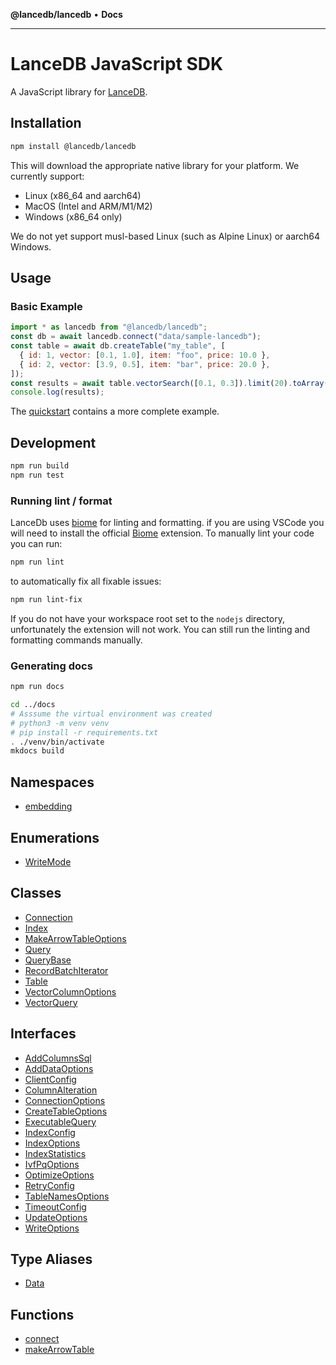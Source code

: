 **@lancedb/lancedb** • **Docs**

***

# LanceDB JavaScript SDK

A JavaScript library for [LanceDB](https://github.com/lancedb/lancedb).

## Installation

```bash
npm install @lancedb/lancedb
```

This will download the appropriate native library for your platform. We currently
support:

- Linux (x86_64 and aarch64)
- MacOS (Intel and ARM/M1/M2)
- Windows (x86_64 only)

We do not yet support musl-based Linux (such as Alpine Linux) or aarch64 Windows.

## Usage

### Basic Example

```javascript
import * as lancedb from "@lancedb/lancedb";
const db = await lancedb.connect("data/sample-lancedb");
const table = await db.createTable("my_table", [
  { id: 1, vector: [0.1, 1.0], item: "foo", price: 10.0 },
  { id: 2, vector: [3.9, 0.5], item: "bar", price: 20.0 },
]);
const results = await table.vectorSearch([0.1, 0.3]).limit(20).toArray();
console.log(results);
```

The [quickstart](../basic.md) contains a more complete example.

## Development

```sh
npm run build
npm run test
```

### Running lint / format

LanceDb uses [biome](https://biomejs.dev/) for linting and formatting. if you are using VSCode you will need to install the official [Biome](https://marketplace.visualstudio.com/items?itemName=biomejs.biome) extension.
To manually lint your code you can run:

```sh
npm run lint
```

to automatically fix all fixable issues:

```sh
npm run lint-fix
```

If you do not have your workspace root set to the `nodejs` directory, unfortunately the extension will not work. You can still run the linting and formatting commands manually.

### Generating docs

```sh
npm run docs

cd ../docs
# Asssume the virtual environment was created
# python3 -m venv venv
# pip install -r requirements.txt
. ./venv/bin/activate
mkdocs build
```

## Namespaces

- [embedding](namespaces/embedding/README.md)

## Enumerations

- [WriteMode](enumerations/WriteMode.md)

## Classes

- [Connection](classes/Connection.md)
- [Index](classes/Index.md)
- [MakeArrowTableOptions](classes/MakeArrowTableOptions.md)
- [Query](classes/Query.md)
- [QueryBase](classes/QueryBase.md)
- [RecordBatchIterator](classes/RecordBatchIterator.md)
- [Table](classes/Table.md)
- [VectorColumnOptions](classes/VectorColumnOptions.md)
- [VectorQuery](classes/VectorQuery.md)

## Interfaces

- [AddColumnsSql](interfaces/AddColumnsSql.md)
- [AddDataOptions](interfaces/AddDataOptions.md)
- [ClientConfig](interfaces/ClientConfig.md)
- [ColumnAlteration](interfaces/ColumnAlteration.md)
- [ConnectionOptions](interfaces/ConnectionOptions.md)
- [CreateTableOptions](interfaces/CreateTableOptions.md)
- [ExecutableQuery](interfaces/ExecutableQuery.md)
- [IndexConfig](interfaces/IndexConfig.md)
- [IndexOptions](interfaces/IndexOptions.md)
- [IndexStatistics](interfaces/IndexStatistics.md)
- [IvfPqOptions](interfaces/IvfPqOptions.md)
- [OptimizeOptions](interfaces/OptimizeOptions.md)
- [RetryConfig](interfaces/RetryConfig.md)
- [TableNamesOptions](interfaces/TableNamesOptions.md)
- [TimeoutConfig](interfaces/TimeoutConfig.md)
- [UpdateOptions](interfaces/UpdateOptions.md)
- [WriteOptions](interfaces/WriteOptions.md)

## Type Aliases

- [Data](type-aliases/Data.md)

## Functions

- [connect](functions/connect.md)
- [makeArrowTable](functions/makeArrowTable.md)
